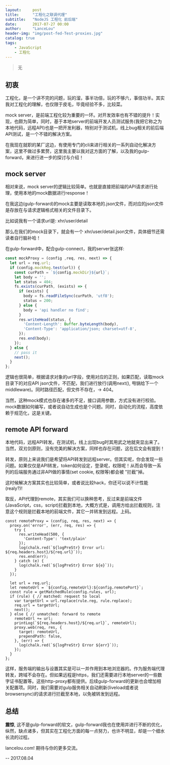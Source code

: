 ```yaml
---
layout:     post
title:      "工程化之联调代理"
subtitle:   "NodeJS 工程化 前后端"
date:       2017-07-27 00:00
author:     "LanceLou"
header-img: "img/post-fed-Test-proxies.jpg"
catalog: true
tags:
    - JavaScript
    - 工程化
---
```


> 无

## 初衷

工程化，是一个讲不完的问题，玩的溜，事半功倍，玩的不够六，事倍功半。其实我对工程化的理解，也仅限于皮毛，毕竟经验不多，比较菜。

mock server，是前端工程化较为重要的一环。对开发效率也有不错的提升！实现，也颇为简单，同时，基于本地server的前端开发人员测试服务(我把它称之为本地代码，远程API)也是一把开发利器，特别对于测试机，线上bug相关的前后端API测试，是一个不错的解决方案。

在我现在就职的某厂这边，有使用专门的cli来进行相关的一系列自动化解决方案，这里不做过多累赘，这里我主要以我对这方面的了解，以及我的gulp-forward，来进行进一步的探讨与介绍！

## mock server

相对来说，mock server的逻辑比较简单。也就是直接把前端的API请求进行处理，使用本地的mock数据进行response！

在我这边(gulp-forward)的mock主要是读取本地的.json文件，而对应的json文件是存放在与请求逻辑格式相关的文件目录下。

比如说我有一个请求url是: xhr/user/detail

那么在我们的mock目录下，就会有一个 xhr/user/detail.json文件，具体细节还需读者自行脑补哈！

在gulp-forward中，配合gulp-connect，我的server张这样:

```JavaScript
const mockProxy = (config ,req, res, next) => {
  let url = req.url;
  if (config.mockReg.test(url)) {
    const curPath = `${config.mockDir}${url}`;
    let body = '';
    let status = 404;
    fs.exists(curPath, (exists) => {
      if (exists) {
        body = fs.readFileSync(curPath, 'utf8');
        status = 200;
      } else {
        body = 'api handler no find';
      }
      res.writeHead(status, {
        'Content-Length': Buffer.byteLength(body),
        'Content-Type': 'application/json; charset=utf-8',
      });
      res.end(body);
    });
  } else {
    // pass it
    next();
  }
};
```

逻辑也很简单，根据请求对象的url字段，使用对应的正则，如果匹配，读取mock目录下的对应API json文件，不匹配，我们进行放行(调用next(), 甩锅给下一个middleware)。同时路径匹配，但文件不存在，-> 404。

当然，这种mock模式也存在诸多的不足，接口调用参数，方式没有进行校验。mock数据如何编写，或者说自动生成也是个问题。同时，自动化的流程，高度依赖于规范化，这是关键。

## remote API forward

本地代码，远程API转发。在测试机，线上出现bug时其用武之地就突显出来了。当然，双刃剑原则，没有完美的解决方案，同样也存在问题，这在后文会有提到！

转发，原则上来说我们是希望将API转发到远程server。但其实呢，你会发现一些问题。如果仅仅是API转发，token如何设定，登录呢，权限呢！从而会导致一系列的后端服务通过非API做的事情(set cookie, 权限等)都会被 "拦截"掉。

这时候解决方案其实也比较简单，或者说比较hack，你还可以说不计性能(realy?)!

取反，API代理到remote，其实我们可以换种思考，反过来是前端文件(JavaScript，css，script)拦截到本地，大概方式是，调用方给出拦截规则，注意这个规则是拦截本地的前端文件，其它一并转发到远程。上码。

```
const remoteProxy = (config, req, res, next) => {
  proxy.on('error', (err, req, res) => {
    try {
      res.writeHead(500, {
        'Content-Type': 'text/plain'
      });
      log(chalk.red(`${logPreStr} Error url: ${req.headers.host}/${req.url}`));
      res.end(err);
    } catch (e) {
      log(chalk.red(`${logPreStr} Error ${e}`));
    }
  });

  let url = req.url;
  let remoteUrl = `${config.remoteUrl}:${config.remotePort}`;
  const rule = getMatchedRule(config.rules, url);
  if (rule) { // matched: request to local
    var targetUrl = url.replace(rule.reg, rule.replace);
    req.url = targetUrl;
    next();
  } else { // unmatched: forward to remote
    remoteUrl += url;
    printLog(`${req.headers.host}/${req.url}`, remoteUrl);
    proxy.web(req, res, {
      target: remoteUrl,
      prependPath: false,
    }, (err) => {
      log(chalk.red(`${logPreStr} Error ${err}`));
    });
  }
};
```

这样，服务端的输出与设置其实是可以一并作用到本地浏览器的。作为服务端代理转发，跨域不会存在。但如果远程是https，我们还需要进行本地server的一些数字证书配置等。这些http-proxy都有提供。后续gulp-forward的更新也会增加相关配置项。同时，我们需要对gulp服务相关自动刷新(liveload或者说browsersync)的请求进行拦截至本地，以免被转发到远程。

## 总结

**震惊**, 这不是gulp-forward的软文，gulp-forward我也在使用并进行不断的优化，纵然，缺点诸多，但其实在工程化方面的每一点努力，也许不明显，却是一个细水长流的过程。

lancelou.com! 期待与你的更多交流。

-- 2017.08.04
